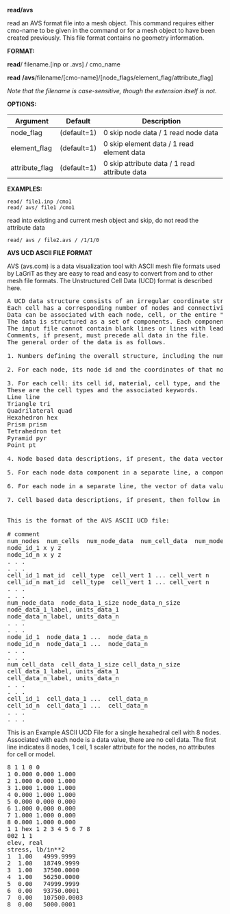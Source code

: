 **read/avs**

read an AVS format file into a mesh object. This command requires either cmo-name to be given in
the command or for a mesh object to have been created previously. This file format contains no geometry
information. 

**FORMAT:**

**read**/ filename.[inp or .avs] / cmo_name

**read** **/avs**/filename/[cmo-name]/[node\_flags/element\_flag/attribute\_flag]

*Note that the filename is case-sensitive, though the extension itself is not.*




**OPTIONS:**
 
 
| Argument | Default | Description |
| ----------------- |  ------------- | ----------------------- |
| node_flag  |  (default=1) |  0 skip node data /  1 read node data |
| element_flag |    (default=1) |  0 skip element data / 1 read element data |
| attribute_flag |  (default=1) |  0 skip attribute data / 1 read attribute data |


**EXAMPLES:**

```
read/ file1.inp /cmo1
read/ avs/ file1 /cmo1
```

read into existing and current mesh object
and skip, do not read the attribute data
```
read/ avs / file2.avs / /1/1/0
```

**AVS UCD ASCII FILE FORMAT**

AVS (avs.com) is a data visualization tool with ASCII mesh file formats used by LaGriT as they are easy to read and easy to convert from and to other mesh file formats. The Unstructured Cell Data (UCD) format is described here.


<pre>
A UCD data structure consists of an irregular coordinate structure made up of cells of various types.
Each cell has a corresponding number of nodes and connectivity. 
Data can be associated with each node, cell, or the entire "model".  
The data is structured as a set of components. Each component can be either a scalar or a vector.
The input file cannot contain blank lines or lines with leading blanks. 
Comments, if present, must precede all data in the file. 
The general order of the data is as follows.
 
1. Numbers defining the overall structure, including the number of nodes, the number of cells, and the length of the vector of data associated with the nodes, cells, and the model.
 
2. For each node, its node id and the coordinates of that node in space. Node ids must be integers, but any number including non sequential numbers can be used. Mid edge nodes are treated like any other node.
 
3. For each cell: its cell id, material, cell type, and the list of nodes for the cell connectivity. 
These are the cell types and the associated keywords.
Line line
Triangle tri
Quadrilateral quad
Hexahedron hex
Prism prism
Tetrahedron tet
Pyramid pyr
Point pt

4. Node based data descriptions, if present, the data vector associated with nodes, how many components that vector is divided into (e.g., a vector of 5 floating point numbers may be treated as 3 components: a scalar, a vector of 3, and another scalar, which would be specified as 3 1 3 1).
 
5. For each node data component in a separate line, a component label/unit label pair, separated by a comma.

6. For each node in a separate line, the vector of data values associated with it. This is the end of node definitions.

7. Cell based data descriptions, if present, then follow in the same order and format as items 4, 5, and 6.


This is the format of the AVS ASCII UCD file:

# comment  
num_nodes  num_cells  num_node_data  num_cell_data  num_model_data 
node_id_1 x y z 
node_id_n x y z
. . .
. . . 
cell_id_1 mat_id  cell_type  cell_vert 1 ... cell_vert n
cell_id_n mat_id  cell_type  cell_vert 1 ... cell_vert n 
. . .
. . .
num_node_data  node_data_1_size node_data_n_size
node_data_1_label, units_data_1
node_data_n_label, units_data_n 
. . .
. . .
node_id_1  node_data_1 ...  node_data_n
node_id_n  node_data_1 ...  node_data_n
. . .
. . .
num_cell_data  cell_data_1_size cell_data_n_size
cell_data_1_label, units_data_1
cell_data_n_label, units_data_n 
. . .
. . .
cell_id_1  cell_data_1 ...  cell_data_n
cell_id_n  cell_data_1 ...  cell_data_n
. . .
. . .
</pre>

This is an Example ASCII UCD File for a single hexahedral cell with 8 nodes. Associated with each node is a data value, there are no cell data. The first line indicates 8 nodes, 1 cell, 1 scaler attribute for the nodes, no attributes for cell or model.

<pre>
8 1 1 0 0 
1 0.000 0.000 1.000 
2 1.000 0.000 1.000 
3 1.000 1.000 1.000 
4 0.000 1.000 1.000 
5 0.000 0.000 0.000 
6 1.000 0.000 0.000 
7 1.000 1.000 0.000 
8 0.000 1.000 0.000 
1 1 hex 1 2 3 4 5 6 7 8 
002 1 1
elev, real
stress, lb/in**2 
1  1.00   4999.9999  
2  1.00   18749.9999 
3  1.00   37500.0000 
4  1.00   56250.0000 
5  0.00   74999.9999 
6  0.00   93750.0001 
7  0.00   107500.0003 
8  0.00   5000.0001 

</pre>
